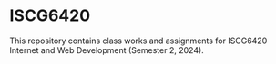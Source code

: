 # ISCG6420
This repository contains class works and assignments for ISCG6420 Internet and Web Development (Semester 2, 2024).